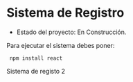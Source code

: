 <h1> Sistema de Registro </h1>

- Estado del proyecto: En Construcción.

Para ejecutar el sistema debes poner:

``` npm install react```

Sistema de registo 2
